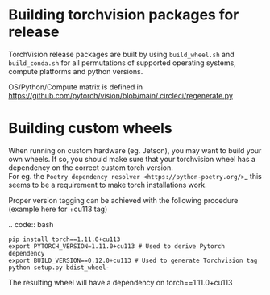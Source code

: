 # Building torchvision packages for release

TorchVision release packages are built by using `build_wheel.sh` and `build_conda.sh` for all permutations of
supported operating systems, compute platforms and python versions.

OS/Python/Compute matrix is defined in https://github.com/pytorch/vision/blob/main/.circleci/regenerate.py

# Building custom wheels

When running on custom hardware (eg. Jetson), you may want to build your own wheels.  If so,
you should make sure that your torchvision wheel has a dependency on the correct custom torch
version.  
For eg. the `Poetry dependency resolver <https://python-poetry.org/>`_ this seems to be a 
requirement to make torch installations work.  

Proper version tagging can be achieved with the following procedure (example here for +cu113 tag)

.. code:: bash
    
    pip install torch==1.11.0+cu113
    export PYTORCH_VERSION=1.11.0+cu113 # Used to derive Pytorch dependency
    export BUILD_VERSION==0.12.0+cu113 # Used to generate Torchvision tag
    python setup.py bdist_wheel-

The resulting wheel will have a dependency on torch==1.11.0+cu113